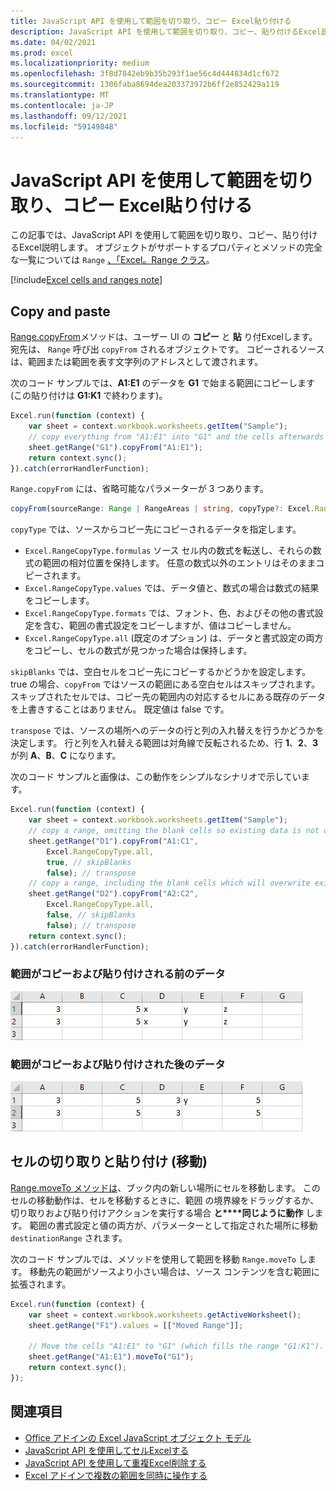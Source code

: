 ```yaml
---
title: JavaScript API を使用して範囲を切り取り、コピー Excel貼り付ける
description: JavaScript API を使用して範囲を切り取り、コピー、貼り付けるExcel説明します。
ms.date: 04/02/2021
ms.prod: excel
ms.localizationpriority: medium
ms.openlocfilehash: 3f8d7842eb9b35b293f1ae56c4d444834d1cf672
ms.sourcegitcommit: 1306faba8694dea203373972b6ff2e852429a119
ms.translationtype: MT
ms.contentlocale: ja-JP
ms.lasthandoff: 09/12/2021
ms.locfileid: "59149848"
---
```

# <a name="cut-copy-and-paste-ranges-using-the-excel-javascript-api"></a>JavaScript API を使用して範囲を切り取り、コピー Excel貼り付ける

この記事では、JavaScript API を使用して範囲を切り取り、コピー、貼り付けるExcel説明します。 オブジェクトがサポートするプロパティとメソッドの完全な一覧については `Range` [、「Excel。Range クラス](/javascript/api/excel/excel.range)。

[!include[Excel cells and ranges note](../includes/note-excel-cells-and-ranges.md)]

## <a name="copy-and-paste"></a>Copy and paste

[Range.copyFrom](/javascript/api/excel/excel.range#copyFrom_sourceRange__copyType__skipBlanks__transpose_)メソッドは、ユーザー UI の **コピー** と **貼** り付Excelします。 宛先は、 `Range` 呼び出 `copyFrom` されるオブジェクトです。 コピーされるソースは、範囲または範囲を表す文字列のアドレスとして渡されます。

次のコード サンプルでは、**A1:E1** のデータを **G1** で始まる範囲にコピーします (この貼り付けは **G1:K1** で終わります)。

```js
Excel.run(function (context) {
    var sheet = context.workbook.worksheets.getItem("Sample");
    // copy everything from "A1:E1" into "G1" and the cells afterwards ("G1:K1")
    sheet.getRange("G1").copyFrom("A1:E1");
    return context.sync();
}).catch(errorHandlerFunction);
```

`Range.copyFrom` には、省略可能なパラメーターが 3 つあります。

```TypeScript
copyFrom(sourceRange: Range | RangeAreas | string, copyType?: Excel.RangeCopyType, skipBlanks?: boolean, transpose?: boolean): void;
```

`copyType` では、ソースからコピー先にコピーされるデータを指定します。

- `Excel.RangeCopyType.formulas` ソース セル内の数式を転送し、それらの数式の範囲の相対位置を保持します。 任意の数式以外のエントリはそのままコピーされます。
- `Excel.RangeCopyType.values` では、データ値と、数式の場合は数式の結果をコピーします。
- `Excel.RangeCopyType.formats` では、フォント、色、およびその他の書式設定を含む、範囲の書式設定をコピーしますが、値はコピーしません。
- `Excel.RangeCopyType.all` (既定のオプション) は、データと書式設定の両方をコピーし、セルの数式が見つかった場合は保持します。

`skipBlanks` では、空白セルをコピー先にコピーするかどうかを設定します。 true の場合、`copyFrom` ではソースの範囲にある空白セルはスキップされます。
スキップされたセルでは、コピー先の範囲内の対応するセルにある既存のデータを上書きすることはありません。 既定値は false です。

`transpose` では、ソースの場所へのデータの行と列の入れ替えを行うかどうかを決定します。
行と列を入れ替える範囲は対角線で反転されるため、行 **1**、**2**、**3** が列 **A**、**B**、**C** になります。

次のコード サンプルと画像は、この動作をシンプルなシナリオで示しています。

```js
Excel.run(function (context) {
    var sheet = context.workbook.worksheets.getItem("Sample");
    // copy a range, omitting the blank cells so existing data is not overwritten in those cells
    sheet.getRange("D1").copyFrom("A1:C1",
        Excel.RangeCopyType.all,
        true, // skipBlanks
        false); // transpose
    // copy a range, including the blank cells which will overwrite existing data in the target cells
    sheet.getRange("D2").copyFrom("A2:C2",
        Excel.RangeCopyType.all,
        false, // skipBlanks
        false); // transpose
    return context.sync();
}).catch(errorHandlerFunction);
```

### <a name="data-before-range-is-copied-and-pasted"></a>範囲がコピーおよび貼り付けされる前のデータ

![範囲のコピー Excel実行する前のデータ。](../images/excel-range-copyfrom-skipblanks-before.png)

### <a name="data-after-range-is-copied-and-pasted"></a>範囲がコピーおよび貼り付けされた後のデータ

![範囲のコピー Excelが実行された後のデータ。](../images/excel-range-copyfrom-skipblanks-after.png)

## <a name="cut-and-paste-move-cells"></a>セルの切り取りと貼り付け (移動)

[Range.moveTo メソッドは](/javascript/api/excel/excel.range#moveTo_destinationRange_)、ブック内の新しい場所にセルを移動します。 このセルの移動動作は、セルを移動するときに、範囲 [](https://support.microsoft.com/office/803d65eb-6a3e-4534-8c6f-ff12d1c4139e)の境界線をドラッグするか、切り取りおよび貼り付けアクションを実行する場合 **と****同じように動作** します。 範囲の書式設定と値の両方が、パラメーターとして指定された場所に移動 `destinationRange` されます。

次のコード サンプルでは、メソッドを使用して範囲を移動 `Range.moveTo` します。 移動先の範囲がソースより小さい場合は、ソース コンテンツを含む範囲に拡張されます。

```js
Excel.run(function (context) {
    var sheet = context.workbook.worksheets.getActiveWorksheet();
    sheet.getRange("F1").values = [["Moved Range"]];

    // Move the cells "A1:E1" to "G1" (which fills the range "G1:K1").
    sheet.getRange("A1:E1").moveTo("G1");
    return context.sync();
});
```

## <a name="see-also"></a>関連項目

- [Office アドインの Excel JavaScript オブジェクト モデル](excel-add-ins-core-concepts.md)
- [JavaScript API を使用してセルExcelする](excel-add-ins-cells.md)
- [JavaScript API を使用して重複Excel削除する](excel-add-ins-ranges-remove-duplicates.md)
- [Excel アドインで複数の範囲を同時に操作する](excel-add-ins-multiple-ranges.md)

